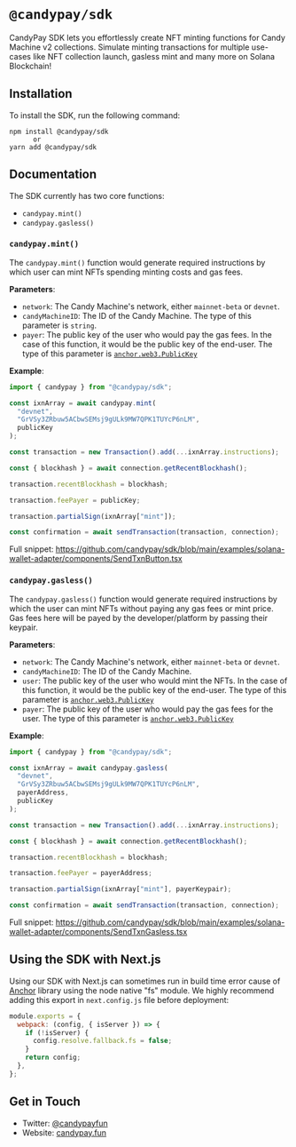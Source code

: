 # `@candypay/sdk`

CandyPay SDK lets you effortlessly create NFT minting functions for Candy Machine v2 collections. Simulate minting transactions for multiple use-cases like NFT collection launch, gasless mint and many more on Solana Blockchain!

## Installation

To install the SDK, run the following command:

```
npm install @candypay/sdk
      or
yarn add @candypay/sdk
```

## Documentation

The SDK currently has two core functions:

- `candypay.mint()`
- `candypay.gasless()`

### `candypay.mint()`

The `candypay.mint()` function would generate required instructions by which user can mint NFTs spending minting costs and gas fees.

**Parameters**:

- `network`: The Candy Machine's network, either `mainnet-beta` or `devnet`.
- `candyMachineID`: The ID of the Candy Machine. The type of this parameter is `string`.
- `payer`: The public key of the user who would pay the gas fees. In the case of this function, it would be the public key of the end-user. The type of this parameter is [`anchor.web3.PublicKey`](https://coral-xyz.github.io/anchor/ts/classes/web3.PublicKey.html)

**Example**:

```js
import { candypay } from "@candypay/sdk";

const ixnArray = await candypay.mint(
  "devnet",
  "GrVSy3ZRbuw5ACbwSEMsj9gULk9MW7QPK1TUYcP6nLM",
  publicKey
);

const transaction = new Transaction().add(...ixnArray.instructions);

const { blockhash } = await connection.getRecentBlockhash();

transaction.recentBlockhash = blockhash;

transaction.feePayer = publicKey;

transaction.partialSign(ixnArray["mint"]);

const confirmation = await sendTransaction(transaction, connection);
```

Full snippet: https://github.com/candypay/sdk/blob/main/examples/solana-wallet-adapter/components/SendTxnButton.tsx

### `candypay.gasless()`

The `candypay.gasless()` function would generate required instructions by which the user can mint NFTs without paying any gas fees or mint price. Gas fees here will be payed by the developer/platform by passing their keypair.

**Parameters**:

- `network`: The Candy Machine's network, either `mainnet-beta` or `devnet`.
- `candyMachineID`: The ID of the Candy Machine.
- `user`: The public key of the user who would mint the NFTs. In the case of this function, it would be the public key of the end-user. The type of this parameter is [`anchor.web3.PublicKey`](https://coral-xyz.github.io/anchor/ts/classes/web3.PublicKey.html)
- `payer`: The public key of the user who would pay the gas fees for the user. The type of this parameter is [`anchor.web3.PublicKey`](https://coral-xyz.github.io/anchor/ts/classes/web3.PublicKey.html)

**Example**:

```js
import { candypay } from "@candypay/sdk";

const ixnArray = await candypay.gasless(
  "devnet",
  "GrVSy3ZRbuw5ACbwSEMsj9gULk9MW7QPK1TUYcP6nLM",
  payerAddress,
  publicKey
);

const transaction = new Transaction().add(...ixnArray.instructions);

const { blockhash } = await connection.getRecentBlockhash();

transaction.recentBlockhash = blockhash;

transaction.feePayer = payerAddress;

transaction.partialSign(ixnArray["mint"], payerKeypair);

const confirmation = await sendTransaction(transaction, connection);
```

Full snippet: https://github.com/candypay/sdk/blob/main/examples/solana-wallet-adapter/components/SendTxnGasless.tsx

## Using the SDK with Next.js

Using our SDK with Next.js can sometimes run in build time error cause of [Anchor](https://npmjs.com/package/@project-serum/anchor) library using the node native "fs" module. We highly recommend adding this export in `next.config.js` file before deployment:

```js
module.exports = {
  webpack: (config, { isServer }) => {
    if (!isServer) {
      config.resolve.fallback.fs = false;
    }
    return config;
  },
};
```

## Get in Touch

- Twitter: [@candypayfun](https://twitter.com/candypayfun)
- Website: [candypay.fun](https://candypay.fun)
